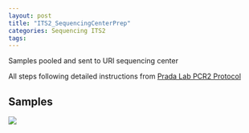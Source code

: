 ```yaml
---
layout: post
title: "ITS2_SequencingCenterPrep"
categories: Sequencing ITS2
tags:
---
```


Samples pooled and sent to URI sequencing center

All steps following detailed instructions from [Prada Lab PCR2 Protocol](https://github.com/meschedl/PPP-Lab-Resources/blob/master/Protocols_and_Lab_Resources/PCR/Amplicon_PCR_Library_Prep/Prada_Amplicon_PCR_Library_Prep.md)


## Samples
![](https://raw.githubusercontent.com/wdunster/WDPrada_Lab_Notebook/master/images/ITS2_SequencingPrep.png)
